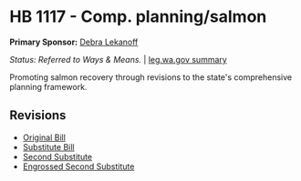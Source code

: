 # HB 1117 - Comp. planning/salmon
**Primary Sponsor:** [Debra Lekanoff](/person/leg/lekanoff_de.md)

*Status: Referred to Ways & Means.* | [leg.wa.gov summary](https://app.leg.wa.gov/billsummary?BillNumber=1117&Year=2021)

Promoting salmon recovery through revisions to the state's comprehensive planning framework.

## Revisions
* [Original Bill](1/)
* [Substitute Bill](S/)
* [Second Substitute](S2/)
* [Engrossed Second Substitute](S2.E/)